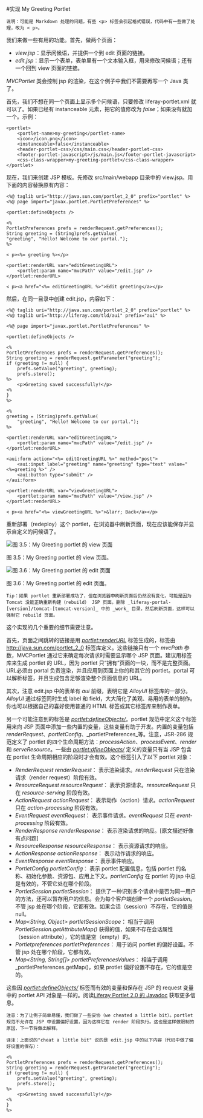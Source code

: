 #实现 My Greeting Portlet

`说明：可能是 Markdown 处理的问题，有些 <p> 标签会引起格式错误，代码中有一些做了处理，改为 < p>。`

我们来做一些有用的功能。首先，做两个页面：

- _view.jsp_：显示问候语，并提供一个到 edit 页面的链接。
- _edit.jsp_：显示一个表单，表单里有一个文本输入框，用来修改问候语；还有一个回到 view 页面的链接。

_MVCPortlet_ 类会控制 jsp 的渲染，在这个例子中我们不需要再写一个 Java 类了。

首先，我们不想在同一个页面上显示多个问候语，只要修改 liferay-portlet.xml 就可以了。如果已经有 instanceable 元素，把它的值修改为 _false_；如果没有就加一个。示例：

```
<portlet>
    <portlet-name>my-greeting</portlet-name>
    <icon>/icon.png</icon>
    <instanceable>false</instanceable>
    <header-portlet-css>/css/main.css</header-portlet-css>
    <footer-portlet-javascript>/js/main.js</footer-portlet-javascript>
    <css-class-wrapper>my-greeting-portlet</css-class-wrapper>
</portlet>
```
现在，我们来创建 JSP 模板。先修改 src/main/webapp 目录中的 view.jsp。用下面的内容替换原有内容：

```
<%@ taglib uri="http://java.sun.com/portlet_2_0" prefix="portlet" %>
<%@ page import="javax.portlet.PortletPreferences" %>

<portlet:defineObjects />

<%
PortletPreferences prefs = renderRequest.getPreferences();
String greeting = (String)prefs.getValue(
"greeting", "Hello! Welcome to our portal.");
%>

< p><%= greeting %></p>

<portlet:renderURL var="editGreetingURL">
    <portlet:param name="mvcPath" value="/edit.jsp" />
</portlet:renderURL>

< p><a href="<%= editGreetingURL %>">Edit greeting</a></p>
```
然后，在同一目录中创建 edit.jsp，内容如下：

```
<%@ taglib uri="http://java.sun.com/portlet_2_0" prefix="portlet" %>
<%@ taglib uri="http://liferay.com/tld/aui" prefix="aui" %>

<%@ page import="javax.portlet.PortletPreferences" %>

<portlet:defineObjects />

<%
PortletPreferences prefs = renderRequest.getPreferences();
String greeting = renderRequest.getParameter("greeting");
if (greeting != null) {
    prefs.setValue("greeting", greeting);
    prefs.store();
%>
    <p>Greeting saved successfully!</p>
<%
}
%>

<%
greeting = (String)prefs.getValue(
    "greeting", "Hello! Welcome to our portal.");
%>

<portlet:renderURL var="editGreetingURL">
    <portlet:param name="mvcPath" value="/edit.jsp" />
</portlet:renderURL>

<aui:form action="<%= editGreetingURL %>" method="post">
    <aui:input label="greeting" name="greeting" type="text" value="<%=greeting %>" />
    <aui:button type="submit" />
</aui:form>

<portlet:renderURL var="viewGreetingURL">
    <portlet:param name="mvcPath" value="/view.jsp" />
</portlet:renderURL>

< p><a href="<%= viewGreetingURL %>">&larr; Back</a></p>
```
重新部署（redeploy）这个 portlet，在浏览器中刷新页面，现在应该能保存并显示自定义的问候语了。

![图 3.5：My Greeting portlet 的 view 页面](https://www.liferay.com/c/document_library/get_file?groupId=14&uuid=78fc11e1-833b-440e-b7bf-ae740848cc32)

图 3.5：My Greeting portlet 的 view 页面。

![图 3.6：My Greeting portlet 的 edit 页面](https://www.liferay.com/c/document_library/get_file?groupId=14&uuid=304a85a2-9f43-4946-b45f-a9faa37757ba)

图 3.6：My Greeting portlet 的 edit 页面。

``
Tip：如果 portlet 重新部署成功了，但在浏览器中刷新页面后仍然没有变化，可能是因为 Tomcat 没能正确重新构建（rebuild） JSP 页面。删除 _liferay-portal-[version]/tomcat-[tomcat-version]_ 中的 _work_ 目录，然后刷新页面，这样可以强制它 rebuild 页面。
``

这个实现的几个重要的细节需要注意。

首先，页面之间跳转的链接是用 _<portlet:renderURL>_ 标签生成的，标签由 http://java.sun.com/portlet_2_0 标签库定义。这些链接只有一个 _mvcPath_ 参数，MVCPortlet 通过它来确定每次请求时需要显示哪个 JSP 页面。建议用标签库来生成 portlet 的 URL，因为 portlet 只“拥有”页面的一块，而不是完整页面。URL必须由 portal 负责渲染，并且应用到页面上你的和其它的 portlet。portal 可以解析标签，并且生成包含足够渲染整个页面信息的 URL。

其次，注意 edit.jsp 中的表单有 _aui_ 前缀，表明它是 _AlloyUI_ 标签库的一部分。_AlloyUI_ 通过标签同时生成 label 和 field，大大简化了美观、易用的表单的制作。你也可以根据自己的喜好使用普通的 HTML 标签或其它标签库来制作表单。

另一个可能注意到的标签是 _<portlet:defineObjects/>_。portlet 规范中定义这个标签用来向 JSP 页面中添加一些内置的变量，这些变量有助于开发。内置的变量包括 _renderRequest_、_portletConfig_、_portletPreferences_等。注意，JSR-286 规范定义了 portlet 的四个生命周期方法：_processAction_、_processEvent_、_render_ 和 _serveResource_。一些由 _<portlet:dfineObjects/>_ 定义的变量只有当 JSP 包含在 portlet 生命周期相应的阶段时才会有效。这个标签引入了以下 portlet 对象：

- _RenderRequest renderRequest_： 表示渲染请求。_renderRequest_ 只在渲染请求（render request）阶段有效。
- _ResourceRequest resourceRequest_： 表示资源请求。_resourceRequest_ 只在 _resource-serving_ 阶段有效。
- _ActionRequest actionRequest_： 表示动作（action）请求。_actionRequest_ 只在 _action-processing_ 阶段有效。
- _EventRequest eventRequest_： 表示事件请求。_eventRequest_ 只在 _event-processing_ 阶段有效。
- _RenderResponse renderResponse_： 表示渲染请求的响应。[原文描述好像有点问题]
- _ResourceResponse resourceResponse_： 表示资源请求的响应。
- _ActionResponse actionResponse_： 表示动作请求的响应。
- _EventResponse eventResponse_： 表示事件响应。
- _PortletConfig portletConfig_： 表示 portlet 配置信息，包括 portlet 的名称、初始化参数、资源包、应用上下文。_portletConfig_ 在 portlet 的 jsp 中总是有效的，不管它处在哪个阶段。
- _PortletSession portletSession_： 提供了一种识别多个请求中是否为同一用户的方法，还可以暂存用户的信息。会为每个客户端创建一个 _portletSession_。不管 jsp 处在哪个阶段，它都有效。如果会话（session）不存在，它的值是 null。
- _Map<String, Object> portletSessionScope_： 相当于调用 _PortletSession.getAttributeMap()_ 获得的值，如果不存在会话属性（session attribute），它的值是空（empty）的。
- _Portletpreferences portletPreferences_： 用于访问 portlet 的偏好设置。不管 jsp 处在哪个阶段，它都有效。
- _Map<String, String[]> portletPreferencesValues_： 相当于调用  _portletPreferences.getMap()，如果 protlet 偏好设置不存在，它的值是空的。

这些因 _<portlet:defineObjects/>_ 标签而有效的变量和保存在 JSP 的 request 变量中的 portlet API 对象是一样的。阅读[Liferay Portlet 2.0 的 Javadoc](http://docs.liferay.com/portlet-api/2.0/javadocs/) 获取更多信息。

``
注意：为了让例子简单易懂，我们做了一些妥协（we cheated a little bit）。portlet 规范不允许在 JSP 中设置偏好设置，因为这样它在 render 阶段执行。这也是这样做限制的原因，下一节将做出解释。
``

``译注：上面说的"cheat a little bit" 说的是 edit.jsp 中的以下内容（代码中做了偏好设置的保存）：``

```
<%
PortletPreferences prefs = renderRequest.getPreferences();
String greeting = renderRequest.getParameter("greeting");
if (greeting != null) {
    prefs.setValue("greeting", greeting);
    prefs.store();
%>
    <p>Greeting saved successfully!</p>
<%
}
%>
```